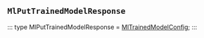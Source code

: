 ## `MlPutTrainedModelResponse`
:::
type MlPutTrainedModelResponse = [MlTrainedModelConfig](./MlTrainedModelConfig.md);
:::
